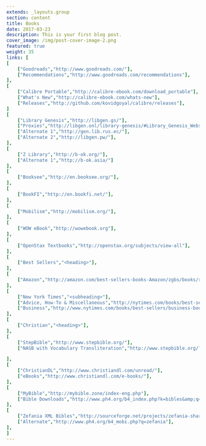 ```yaml
---
extends: _layouts.group
section: content
title: Books
date: 2017-03-23
description: This is your first blog post.
cover_image: /img/post-cover-image-2.png
featured: true
weight: 35
links: [
[
    ["Goodreads","http://www.goodreads.com/"],
    ["Recommendations","http://www.goodreads.com/recommendations"],
],
[
    ["Calibre Portable","http://calibre-ebook.com/download_portable"],
    ["What's New","http://calibre-ebook.com/whats-new"],
    ["Releases","http://github.com/kovidgoyal/calibre/releases"],
]
[
    ["Library Genesis","http://libgen.gs/"],
    ["Proxies","http://libgen.onl/library-genesis/#Library_Genesis_Website_URLS"],
    ["Alternate 1","http://gen.lib.rus.ec/"],
    ["Alternate 2","http://libgen.pw/"],
],
[
    ["Z Library","http://b-ok.org/"],
    ["Alternate 1","http://b-ok.asia/"]
],
[
    ["Booksee","http://en.booksee.org/"],
],
[
    ["BookFI","http://en.bookfi.net/"],
],
[
    ["Mobilism","http://mobilism.org/"],
],
[
    ["WOW eBook","http://wowebook.org"],
],
[
    ["OpenStax Textbooks","http://openstax.org/subjects/view-all"],
],
[
    ["Best Sellers","<heading>"],
],
[
    ["Amazon","http://amazon.com/best-sellers-books-Amazon/zgbs/books/ref=zg_bs_unv_b_1_12290_1"],
],
[
    ["New York Times","<subheading>"],
    ["Advice, How-To & Miscellaneous","http://nytimes.com/books/best-sellers/advice-how-to-and-miscellaneous/"],
    ["Business","http://www.nytimes.com/books/best-sellers/business-books/"]
],
[
    ["Christian","<heading>"],
],
[
    ["StepBible","http://www.stepbible.org/"],
    ["NASB with Vocabulary Transliteration","http://www.stepbible.org/?q=version=NASB|reference=John.1&options=HTVRLGUN"],

],
[
    ["ChristianDL","http://www.christiandl.com/unread/"],
    ["eBooks","http://www.christiandl.com/e-books/"],
],
[
    ["MyBible","http://mybible.zone/index-eng.php"],
    ["Bible Downloads","http://www.ph4.org/b4_index.php?k=bibles&amp;q=mybible"],
],
[
    ["Zefania XML Bibles","http://sourceforge.net/projects/zefania-sharp/files/Bibles/ENG/"],
    ["Alternate","http://www.ph4.org/b4_mobi.php?q=zefania"],
],
]
---
```

